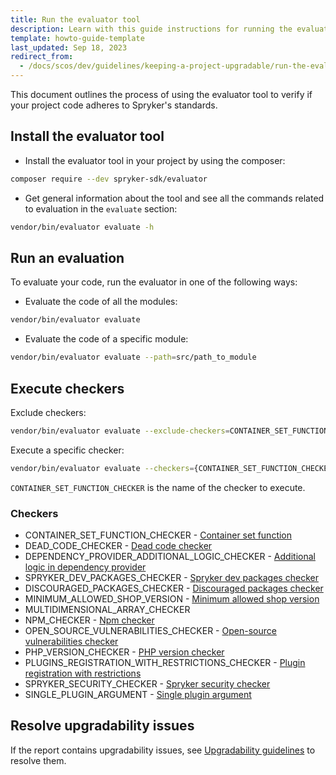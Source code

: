 ```yaml
---
title: Run the evaluator tool
description: Learn with this guide instructions for running the evaluator tool within your Spryker projects.
template: howto-guide-template
last_updated: Sep 18, 2023
redirect_from:
  - /docs/scos/dev/guidelines/keeping-a-project-upgradable/run-the-evaluator-tool.html
---
```


This document outlines the process of using the evaluator tool to verify if your project code adheres to Spryker's standards.

## Install the evaluator tool

* Install the evaluator tool in your project by using the composer:
```bash
composer require --dev spryker-sdk/evaluator
```

* Get general information about the tool and see all the commands related to evaluation in the `evaluate` section:

```bash
vendor/bin/evaluator evaluate -h
```

## Run an evaluation

To evaluate your code, run the evaluator in one of the following ways:

* Evaluate the code of all the modules:

```bash
vendor/bin/evaluator evaluate
```

* Evaluate the code of a specific module:

```bash
vendor/bin/evaluator evaluate --path=src/path_to_module
```

## Execute checkers

Exclude checkers:
```bash
vendor/bin/evaluator evaluate --exclude-checkers=CONTAINER_SET_FUNCTION_CHECKER
```

Execute a specific checker:
```bash
vendor/bin/evaluator evaluate --checkers={CONTAINER_SET_FUNCTION_CHECKER}
```
`CONTAINER_SET_FUNCTION_CHECKER` is the name of the checker to execute.

### Checkers

* CONTAINER_SET_FUNCTION_CHECKER - [Container set function](https://docs.spryker.com/docs/dg/dev/guidelines/keeping-a-project-upgradable/upgradability-guidelines/container-set-function.html)
* DEAD_CODE_CHECKER - [Dead code checker](https://docs.spryker.com/docs/dg/dev/guidelines/keeping-a-project-upgradable/upgradability-guidelines/dead-code-checker.html)
* DEPENDENCY_PROVIDER_ADDITIONAL_LOGIC_CHECKER - [Additional logic in dependency provider](https://docs.spryker.com/docs/dg/dev/guidelines/keeping-a-project-upgradable/upgradability-guidelines/additional-logic-in-dependency-provider.html#run-only-this-checker)
* SPRYKER_DEV_PACKAGES_CHECKER - [Spryker dev packages checker](https://docs.spryker.com/docs/dg/dev/guidelines/keeping-a-project-upgradable/upgradability-guidelines/spryker-dev-packages-checker.html)
* DISCOURAGED_PACKAGES_CHECKER - [Discouraged packages checker](https://docs.spryker.com/docs/dg/dev/guidelines/keeping-a-project-upgradable/upgradability-guidelines/discouraged-packages-checker.html)
* MINIMUM_ALLOWED_SHOP_VERSION - [Minimum allowed shop version](https://docs.spryker.com/docs/dg/dev/guidelines/keeping-a-project-upgradable/upgradability-guidelines/minimum-allowed-shop-version.html)
* MULTIDIMENSIONAL_ARRAY_CHECKER
* NPM_CHECKER - [Npm checker](https://docs.spryker.com/docs/dg/dev/guidelines/keeping-a-project-upgradable/upgradability-guidelines/npm-checker.html)
* OPEN_SOURCE_VULNERABILITIES_CHECKER - [Open-source vulnerabilities checker](https://docs.spryker.com/docs/dg/dev/guidelines/keeping-a-project-upgradable/upgradability-guidelines/open-source-vulnerabilities.html)
* PHP_VERSION_CHECKER - [PHP version checker](https://docs.spryker.com/docs/dg/dev/guidelines/keeping-a-project-upgradable/upgradability-guidelines/php-version.html#problem-description)
* PLUGINS_REGISTRATION_WITH_RESTRICTIONS_CHECKER - [Plugin registration with restrictions](https://docs.spryker.com/docs/dg/dev/guidelines/keeping-a-project-upgradable/upgradability-guidelines/plugin-registration-with-restrintions.html)
* SPRYKER_SECURITY_CHECKER - [Spryker security checker](https://docs.spryker.com/docs/dg/dev/guidelines/keeping-a-project-upgradable/upgradability-guidelines/spryker-security-checker.html)
* SINGLE_PLUGIN_ARGUMENT - [Single plugin argument](https://docs.spryker.com/docs/dg/dev/guidelines/keeping-a-project-upgradable/upgradability-guidelines/single-plugin-argument.html)

## Resolve upgradability issues

If the report contains upgradability issues, see [Upgradability guidelines](/docs/dg/dev/guidelines/keeping-a-project-upgradable/upgradability-guidelines/upgradability-guidelines.html) to resolve them.
